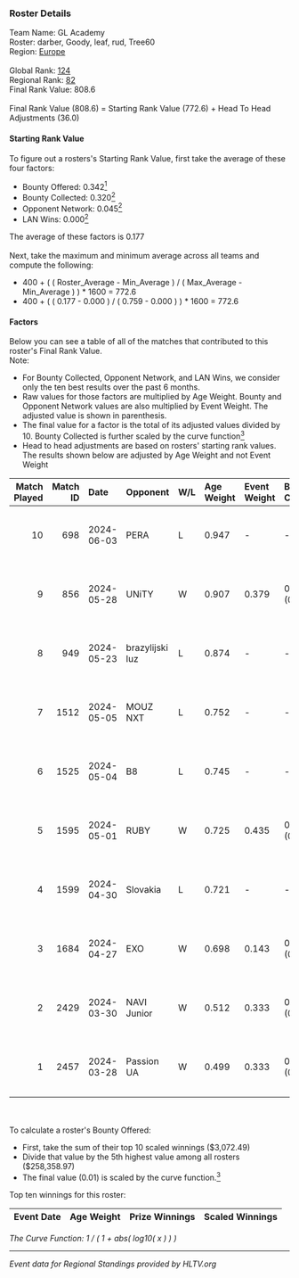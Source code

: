 ### Roster Details<br />
Team Name: GL Academy<br />
Roster: darber, Goody, leaf, rud, Tree60<br />
Region: [Europe]( ../standings_europe.md)<br />
<br />
Global Rank: [124](../standings_global.md)<br />
Regional Rank: [82]( ../standings_europe.md)<br />
Final Rank Value:  808.6<br />
<br />
Final Rank Value (808.6) = Starting Rank Value (772.6) + Head To Head Adjustments (36.0)<br />

#### Starting Rank Value<br />
To figure out a rosters's Starting Rank Value, first take the average of these four factors:<br />
- Bounty Offered: 0.342[<sup>1</sup>](#table2)
- Bounty Collected: 0.320[<sup>2</sup>](#table1)
- Opponent Network: 0.045[<sup>2</sup>](#table1)
- LAN Wins: 0.000[<sup>2</sup>](#table1)

The average of these factors is 0.177<br />
<br />
Next, take the maximum and minimum average across all teams and compute the following:<br />
- 400 + ( ( Roster_Average - Min_Average ) / ( Max_Average - Min_Average ) ) * 1600 = 772.6
- 400 + ( ( 0.177 - 0.000 ) / ( 0.759 - 0.000 ) ) * 1600 = 772.6


#### Factors<br />
Below you can see a table of all of the matches that contributed to this roster's Final Rank Value.<br />
Note:<br />

- For Bounty Collected, Opponent Network, and LAN Wins, we consider only the ten best results over the past 6 months.
- Raw values for those factors are multiplied by Age Weight. Bounty and Opponent Network values are also multiplied by Event Weight. The adjusted value is shown in parenthesis.
- The final value for a factor is the total of its adjusted values divided by 10. Bounty Collected is further scaled by the curve function[<sup>3</sup>](#curveFunction)
- Head to head adjustments are based on rosters' starting rank values. The results shown below are adjusted by Age Weight and not Event Weight
<span id="table1"></span><br />


| Match Played | Match ID | Date       | Opponent        | W/L | Age Weight | Event Weight | Bounty Collected | Opponent Network | LAN Wins  | H2H Adj. | Roster                           |
| -: | -: | :- | :- | :- | :- | :- | :- | :- | :- | -: | :- |
|           10 |      698 | 2024-06-03 | PERA            | L   | 0.947      | -            | -                | -                | -         |    -7.51 | darber, Goody, leaf, rud, Tree60 |
|            9 |      856 | 2024-05-28 | UNiTY           | W   | 0.907      | 0.379        | 0.039 (0.013)    | 0.331 (0.114)    | 0 (0.000) |    21.45 | darber, Goody, leaf, rud, Tree60 |
|            8 |      949 | 2024-05-23 | brazylijski luz | L   | 0.874      | -            | -                | -                | -         |   -11.02 | darber, Goody, leaf, rud, Tree60 |
|            7 |     1512 | 2024-05-05 | MOUZ NXT        | L   | 0.752      | -            | -                | -                | -         |    -4.23 | darber, Goody, leaf, rud, shadiy |
|            6 |     1525 | 2024-05-04 | B8              | L   | 0.745      | -            | -                | -                | -         |    -3.86 | darber, Goody, leaf, rud, shadiy |
|            5 |     1595 | 2024-05-01 | RUBY            | W   | 0.725      | 0.435        | 0.139 (0.044)    | 0.563 (0.177)    | 0 (0.000) |    16.68 | darber, Goody, leaf, rud, shadiy |
|            4 |     1599 | 2024-04-30 | Slovakia        | L   | 0.721      | -            | -                | -                | -         |    -6.01 | darber, Goody, leaf, rud, sSen   |
|            3 |     1684 | 2024-04-27 | EXO             | W   | 0.698      | 0.143        | 0.019 (0.002)    | 0.139 (0.014)    | 0 (0.000) |    11.45 | darber, Goody, leaf, rud, sSen   |
|            2 |     2429 | 2024-03-30 | NAVI Junior     | W   | 0.512      | 0.333        | 0.006 (0.001)    | 0.057 (0.010)    | 0 (0.000) |     6.78 | darber, Goody, leaf, nestee, rud |
|            1 |     2457 | 2024-03-28 | Passion UA      | W   | 0.499      | 0.333        | 0.087 (0.015)    | 0.821 (0.136)    | 0 (0.000) |    12.25 | darber, Goody, leaf, nestee, rud |

<br />
<span id="table2"></span><br />
To calculate a roster's Bounty Offered:<br />

- First, take the sum of their top 10 scaled winnings ($3,072.49)
- Divide that value by the 5th highest value among all rosters ($258,358.97)
- The final value (0.01) is scaled by the curve function.[<sup>3</sup>](#curveFunction)

Top ten winnings for this roster:<br />

| Event Date | Age Weight | Prize Winnings | Scaled Winnings |
| :- | -: | :- | :- |


<span id="curveFunction"></span>_The Curve Function: 1 / ( 1 + abs( log10( x ) ) )_<br />

---
_Event data for Regional Standings provided by HLTV.org_<br />
